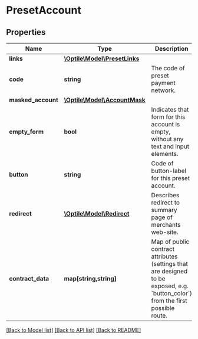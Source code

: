 # PresetAccount

## Properties
Name | Type | Description | Notes
------------ | ------------- | ------------- | -------------
**links** | [**\Optile\Model\PresetLinks**](PresetLinks.md) |  | 
**code** | **string** | The code of preset payment network. | 
**masked_account** | [**\Optile\Model\AccountMask**](AccountMask.md) |  | [optional] 
**empty_form** | **bool** | Indicates that form for this account is empty, without any text and input elements. | 
**button** | **string** | Code of button-label for this preset account. | 
**redirect** | [**\Optile\Model\Redirect**](Redirect.md) | Describes redirect to summary page of merchants web-site. | 
**contract_data** | **map[string,string]** | Map of public contract attributes (settings that are designed to be exposed, e.g. &#x60;button_color&#x60;) from the first possible route. | [optional] 

[[Back to Model list]](../README.md#documentation-for-models) [[Back to API list]](../README.md#documentation-for-api-endpoints) [[Back to README]](../README.md)


